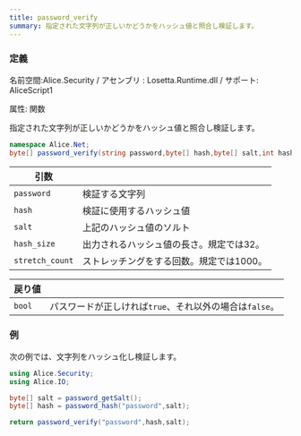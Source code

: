 ```yaml
---
title: password_verify
summary: 指定された文字列が正しいかどうかをハッシュ値と照合し検証します。
---
```

### 定義
名前空間:Alice.Security / アセンブリ : Losetta.Runtime.dll / サポート: AliceScript1

属性: 関数

指定された文字列が正しいかどうかをハッシュ値と照合し検証します。

```cs title="AliceScript"
namespace Alice.Net;
byte[] password_verify(string password,byte[] hash,byte[] salt,int hash_size=32,int stretch_count=1000);
```

|引数| |
|-|-|
|`password`| 検証する文字列|
|`hash`|検証に使用するハッシュ値|
|`salt`| 上記のハッシュ値のソルト|
|`hash_size`|出力されるハッシュ値の長さ。規定では32。|
|`stretch_count`|ストレッチングをする回数。規定では1000。|

|戻り値| |
|-|-|
|`bool`|パスワードが正しければ`true`、それ以外の場合は`false`。|

### 例
次の例では、文字列をハッシュ化し検証します。

```cs title="AliceScript"
using Alice.Security;
using Alice.IO;

byte[] salt = password_getSalt();
byte[] hash = password_hash("password",salt);

return password_verify("password",hash,salt);
```